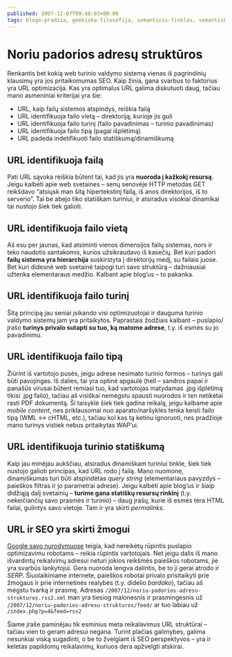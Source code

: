 ```yaml
---
published: 2007-12-07T09:40:03+00:00
tags: blogo-pradzia, geekiska-filosofija, semantinis-tinklas, semantiskas-tinklas, url, it-tinklo-kurimas
---
```


# Noriu padorios adresų struktūros

<p>Renkantis bet kokią web turinio valdymo sistemą vienas iš pagrindinių klausimų yra jos pritaikomumas SEO. Kaip žinia, gana svarbus to faktorius yra URL optimizacija. Kas yra optimalus URL galima diskutuoti daug, tačiau mano asmeniniai kriterijai yra šie:</p>
<ul>
<li>URL, kaip failų sistemos atspindys, reiškia failą</li>
<li>URL identifikuoja failo vietą – direktoriją, kurioje jis guli</li>
<li>URL identifikuoja failo turinį (failo pavadinimas – turinio pavadinimas)</li>
<li>URL identifikuoja failo tipą (pagal išplėtimą)</li>
<li>URL padeda indetifikuoti failo statiškumą/dinamiškumą</li>
</ul>
<p><span id="more-4"></span></p>
<h2>URL identifikuoja failą</h2>
<p>
Pati URL sąvoka reiškia būtent tai, kad jis yra <strong>nuoroda į kažkokį resursą</strong>. Jeigu kalbėti apie web svetaines – senų senovėje HTTP metodas GET reikšdavo “atsiųsk man šitą hipertekstinį failą, iš anos direktorijos, iš to serverio”. Tai be abejo tiko statiškam turiniui, ir atsiradus visokiai dinamikai tai nustojo šiek tiek galioti.
</p>
<h2>URL identifikuoja failo vietą</h2>
<p>
Aš esu per jaunas, kad atsiminti vienos dimensijos failų sistemas, nors ir teko naudotis santakomis, kurios užsikraudavo iš kasečių. Bet kuri padori <strong>failų sistema yra hierarchija</strong> suskirstyta į direktorijų medį, su failais juose. Bet kuri didesnė web svetainė taipogi turi savo struktūrą – dažniausiai užtenka elementaraus medžio. Kalbant apie blog’us – to pakanka.
</p>
<h2>URL identifikuoja failo turinį</h2>
<p>
Šitą principą jau seniai įsikando visi optimizuotojai ir dauguma turinio valdymo sistemų jam yra pritaikytos. Paprastais žodžiais kalbant – puslapio/įrašo <strong>turinys privalo sutapti su tuo, ką matome adrese</strong>, t.y. iš esmės su jo pavadinimu.
</p>
<h2>URL identifikuoja failo tipą</h2>
<p>
Žiūrint iš vartotojo pusės, jeigu adrese nesimato turinio formos – turinys gali būti pavojingas. Iš dalies, tai yra optinė apgaulė (hell – sandros papai ir panašūs virusai būtent remiasi tuo, kad vartotojas matydamas .jpg išplėtimą tikisi .jpg failo), tačiau aš visiškai nemėgstu spausti nuorodos ir ten netikėtai rasti PDF dokumentą. Ši taisyklė šiek tiek gadina reikalą, jeigu kalbame apie <i>mobile content</i>, nes priklausomai nuo aparato/naršyklės tenka keisti failo tipą (WML &lt;-&gt; cHTML, etc.), tačiau kol kas tą ketinu ignoruoti, nes pradžioje mano turinys vistiek nebus pritaikytas WAP’ui.
</p>
<h2>URL identifikuoja turinio statiškumą</h2>
<p>
Kaip jau minėjau aukščiau, atsiradus dinamiškam turiniui tinkle, šiek tiek nustojo galioti principas, kad URL rodo į failą. Mano nuomone, dinamiškumas turi būti atspindėtas <dfn title="paieškos parametrų eilutė?">query string</dfn> (elementariaus pavyzdys – paieškos filtras ir jo parametrai adrese). Jeigu kalbėti apie blog’us ir šiaip didžiąją dalį svetainių – <strong>turime gana statiškų resursų rinkinį</strong> (t.y. nekeičiančių savo prasmės ir turinio) – daug įrašų, kurie iš esmės tėra HTML failai, gulintys savo vietoje. Tam ir yra skirti <i>permalinks</i>.
</p>
<h2>URL ir SEO yra skirti žmogui</h2>
<p>
<a href="http://www.google.com/support/webmasters/bin/answer.py?hl=en&amp;answer=35769">Google savo nurodymuose</a> teigia, kad nereikėtų rūpintis puslapio optimizavimu robotams – reikia rūpintis vartotojais. Net jeigu dalis iš mano išvardintų reikalvimų adresui neturi jokios reikšmės paieškos robotams, jie yra svarbūs lankytojui. Gera nuoroda lengva dalintis, be to ji gerai atrodo ir <dfn title="Search Engine Results Page">SERP</dfn>. Šiuolaikiniame internete, paieškos robotai privalo prisitaikyti prie žmogaus ir prie internetinės realybės (t.y. didelio <i>bardako</i>), tačiau aš mėgstu tvarką ir prasmę. Adresas <code>/2007/12/noriu-padorios-adresu-strukturos.rss2.xml</code> man yra tiesiog malonesnis ir prasmingesnis už <code>/2007/12/noriu-padorios-adresu-strukturos/feed/</code> ar tuo labiau už <code>/index.php?p=4&amp;feed=rss2</code>
</p>
<p>Šiame įraše paminėjau tik esminius meta reikalavimus URL struktūrai – tačiau vien to geram adresui negana. Turint plačias galimybes, galima nesunkiai viską sugadinti, o be to žvelgiant iš SEO perspektyvos – yra ir keletas papildomų reikalavimų, kuriuos dera apžvelgti atskirai.</p>